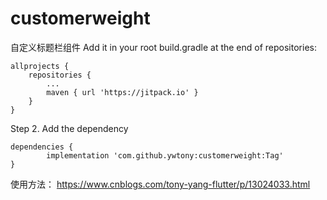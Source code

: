 # customerweight
自定义标题栏组件
Add it in your root build.gradle at the end of repositories:

	allprojects {
		repositories {
			...
			maven { url 'https://jitpack.io' }
		}
	}
Step 2. Add the dependency

	dependencies {
	        implementation 'com.github.ywtony:customerweight:Tag'
	}


使用方法：
https://www.cnblogs.com/tony-yang-flutter/p/13024033.html
